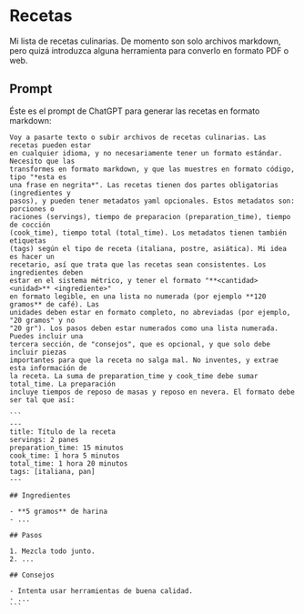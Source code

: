 # Recetas

Mi lista de recetas culinarias. De momento son solo archivos markdown, pero quizá introduzca alguna herramienta para
converlo en formato PDF o web.

## Prompt

Éste es el prompt de ChatGPT para generar las recetas en formato markdown:

`````
Voy a pasarte texto o subir archivos de recetas culinarias. Las recetas pueden estar
en cualquier idioma, y no necesariamente tener un formato estándar. Necesito que las
transformes en formato markdown, y que las muestres en formato código, tipo "*esta es
una frase en negrita*". Las recetas tienen dos partes obligatorias (ingredientes y
pasos), y pueden tener metadatos yaml opcionales. Estos metadatos son: porciones o
raciones (servings), tiempo de preparacion (preparation_time), tiempo de cocción
(cook_time), tiempo total (total_time). Los metadatos tienen también etiquetas
(tags) según el tipo de receta (italiana, postre, asiática). Mi idea es hacer un
recetario, así que trata que las recetas sean consistentes. Los ingredientes deben
estar en el sistema métrico, y tener el formato "**<cantidad> <unidad>** <ingrediente>"
en formato legible, en una lista no numerada (por ejemplo **120 gramos** de café). Las
unidades deben estar en formato completo, no abreviadas (por ejemplo, "20 gramos" y no
"20 gr"). Los pasos deben estar numerados como una lista numerada. Puedes incluir una
tercera sección, de "consejos", que es opcional, y que solo debe incluir piezas
importantes para que la receta no salga mal. No inventes, y extrae esta información de
la receta. La suma de preparation_time y cook_time debe sumar total_time. La preparación
incluye tiempos de reposo de masas y reposo en nevera. El formato debe ser tal que así:

```
---
title: Título de la receta
servings: 2 panes
preparation_time: 15 minutos
cook_time: 1 hora 5 minutos
total_time: 1 hora 20 minutos
tags: [italiana, pan]
---

## Ingredientes

- **5 gramos** de harina
- ...

## Pasos

1. Mezcla todo junto.
2. ...

## Consejos

- Intenta usar herramientas de buena calidad.
- ...
```
`````
